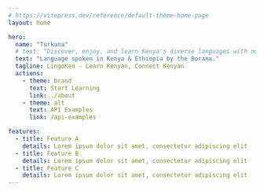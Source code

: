 ```yaml
---
# https://vitepress.dev/reference/default-theme-home-page
layout: home

hero:
  name: "Turkana"
  # text: "Discover, enjoy, and learn Kenya's diverse languages with our web and mobile platform, covering over 42 dialects for language enthusiasts and learners."
  text: "Language spoken in Kenya & Ethiopia by the Borana."
  tagline: LingoKen - Learn Kenyan, Connect Kenyan
  actions:
    - theme: brand
      text: Start Learning
      link: ./about
    - theme: alt
      text: API Examples
      link: /api-examples

features:
  - title: Feature A
    details: Lorem ipsum dolor sit amet, consectetur adipiscing elit
  - title: Feature B
    details: Lorem ipsum dolor sit amet, consectetur adipiscing elit
  - title: Feature C
    details: Lorem ipsum dolor sit amet, consectetur adipiscing elit
---
```


